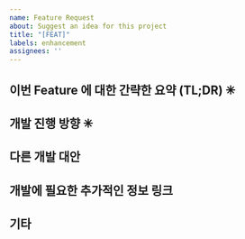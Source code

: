 ```yaml
---
name: Feature Request
about: Suggest an idea for this project
title: "[FEAT]"
labels: enhancement
assignees: ''
---
```



## 이번 Feature 에 대한 간략한 요약 (TL;DR) ✳

## 개발 진행 방향 ✳

## 다른 개발 대안

## 개발에 필요한 추가적인 정보 링크

## 기타
